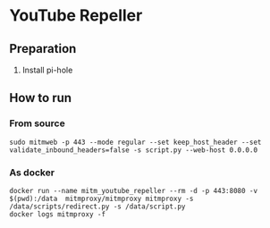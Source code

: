 # YouTube Repeller


## Preparation

1. Install pi-hole

## How to run

### From source
```shell
sudo mitmweb -p 443 --mode regular --set keep_host_header --set validate_inbound_headers=false -s script.py --web-host 0.0.0.0
```

### As docker
```shell
docker run --name mitm_youtube_repeller --rm -d -p 443:8080 -v $(pwd):/data  mitmproxy/mitmproxy mitmproxy -s /data/scripts/redirect.py -s /data/script.py
docker logs mitmproxy -f
```
